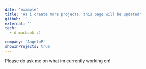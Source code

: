 ```yaml
---
date: 'example'
title: 'As i create more projects, this page will be updated'
github: ''
external: ''
tech:
  - A macbook :)

company: 'AngeloP'
showInProjects: true
---
```


Please do ask me on what im currently working on!
